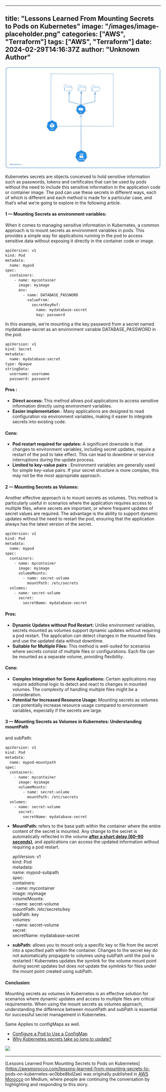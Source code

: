 
---
title: "Lessons Learned From Mounting Secrets to Pods on Kubernetes"
image: "/images/image-placeholder.png"
categories: ["AWS", "Terraform"]
tags: ["AWS", "Terraform"]
date: 2024-02-29T14:16:37Z
author: "Unknown Author"
---

![](/assets/images/medium/1*2T2dFm4rt5B-R3hqUqmbZw.png)

Kubernetes secrets are objects conceived to hold sensitive information such as
passwords, tokens and certificates that can be used by pods without the need
to include this sensitive information in the application code or container
image. The pod can use these secrets in different ways, each of which is
different and each method is made for a particular case, and that’s what we’re
going to explore in the following article.

#### 1 — Mounting Secrets as environment variables:

When it comes to managing sensitive information in Kubernetes, a common
approach is to mount secrets as environment variables in pods. This provides a
simple way for applications running in the pod to access sensitive data
without exposing it directly in the container code or image.

    
    
    apiVersion: v1  
    kind: Pod  
    metadata:  
      name: mypod  
    spec:  
      containers:  
        - name: mycontainer  
          image: myimage  
          env:  
            - name: DATABASE_PASSWORD  
              valueFrom:  
                secretKeyRef:  
                  name: mydatabase-secret  
                  key: password

In this example, we’re mounting a the key password from a secret named
mydatabase-secret as an environment variable DATABASE_PASSWORD in the pod.

    
    
    apiVersion: v1  
    kind: Secret  
    metadata:  
      name: mydatabase-secret  
    type: Opaque  
    stringData:  
      username: username  
      password: password

#### Pros :

  * **Direct access:** This method allows pod applications to access sensitive information directly using environment variables.
  * **Easier implementation** : Many applications are designed to read configuration via environment variables, making it easier to integrate secrets into existing code.

#### Cons:

  * **Pod restart required for updates:** A significant downside is that changes to environment variables, including secret updates, require a restart of the pod to take effect. This can lead to downtime or service interruptions during the update process.
  * **Limited to key-value pairs** : Environment variables are generally used for simple key-value pairs. If your secret structure is more complex, this may not be the most appropriate approach.

#### 2 — Mounting Secrets as Volumes:

Another effective approach is to mount secrets as volumes. This method is
particularly useful in scenarios where the application requires access to
multiple files, where secrets are important, or where frequent updates of
secret values are required. The advantage is the ability to support dynamic
updates without the need to restart the pod, ensuring that the application
always has the latest version of the secret.

    
    
    apiVersion: v1  
    kind: Pod  
    metadata:  
      name: mypod  
    spec:  
      containers:  
        - name: mycontainer  
          image: myimage  
          volumeMounts:  
            - name: secret-volume  
              mountPath: /etc/secrets  
      volumes:  
        - name: secret-volume  
          secret:  
            secretName: mydatabase-secret

#### Pros:

  * **Dynamic Updates without Pod Restart:** Unlike environment variables, secrets mounted as volumes support dynamic updates without requiring a pod restart. The application can detect changes in the mounted files and use the updated data without downtime.
  * **Suitable for Multiple Files:** This method is well-suited for scenarios where secrets consist of multiple files or configurations. Each file can be mounted as a separate volume, providing flexibility.

#### Cons:

  * **Complex Integration for Some Applications:** Certain applications may require additional logic to detect and react to changes in mounted volumes. The complexity of handling multiple files might be a consideration.
  * **Potential for Increased Resource Usage:** Mounting secrets as volumes can potentially increase resource usage compared to environment variables, especially if the secrets are large.

#### 3 — Mounting Secrets as Volumes in Kubernetes: Understanding mountPath
and subPath:

    
    
    apiVersion: v1  
    kind: Pod  
    metadata:  
      name: mypod-mountpath  
    spec:  
      containers:  
        - name: mycontainer  
          image: myimage  
          volumeMounts:  
            - name: secret-volume  
              mountPath: /etc/secrets  
      volumes:  
        - name: secret-volume  
          secret:  
            secretName: mydatabase-secret

  * **MountPath:** refers to the base path within the container where the entire content of the secret is mounted. Any change to the secret is automatically reflected in the volume [**after a short delay (60–90 seconds)**](https://ahmet.im/blog/kubernetes-secret-volumes-delay/), and applications can access the updated information without requiring a pod restart.

    
    
    apiVersion: v1  
    kind: Pod  
    metadata:  
      name: mypod-subpath  
    spec:  
      containers:  
        - name: mycontainer  
          image: myimage  
          volumeMounts:  
            - name: secret-volume  
              mountPath: /etc/secrets/key  
              subPath: key  
      volumes:  
        - name: secret-volume  
          secret:  
            secretName: mydatabase-secret

  * **subPath:** allows you to mount only a specific key or file from the secret into a specified path within the container. Changes to the secret key do not automatically propagate to volumes using subPath until the pod is restarted ! Kubernetes updates the symlink for the volume mount point during secret updates but does not update the symlinks for files under the mount point created using subPath.

#### Conclusion:

Mounting secrets as volumes in Kubernetes is an effective solution for
scenarios where dynamic updates and access to multiple files are critical
requirements. When using the mount secrets as volumes approach, understanding
the difference between mountPath and subPath is essential for successful
secret management in Kubernetes.

Same Applies to configMaps as well.

  * [Configure a Pod to Use a ConfigMap](https://kubernetes.io/docs/tasks/configure-pod-container/configure-pod-configmap/#mounted-configmaps-are-updated-automatically)
  * [Why Kubernetes secrets take so long to update?](https://ahmet.im/blog/kubernetes-secret-volumes-delay/)

![](/assets/images/medium/stat?event=post.clientViewed&referrerSource=full_rss&postId=ac0bbe8bd2ae)

* * *

[Lessons Learned From Mounting Secrets to Pods on
Kubernetes](https://awsmorocco.com/lessons-learned-from-mounting-secrets-to-
pods-on-kubernetes-ac0bbe8bd2ae) was originally published in [AWS
Morocco](https://awsmorocco.com) on Medium, where people are continuing the
conversation by highlighting and responding to this story.

